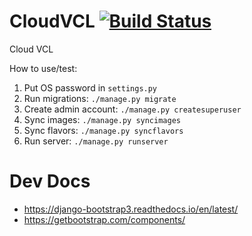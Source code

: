 # CloudVCL [![Build Status](https://travis-ci.org/DSpeichert/cloudvcl.svg?branch=master)](https://travis-ci.org/DSpeichert/cloudvcl)
Cloud VCL


How to use/test:

1. Put OS password in `settings.py`
1. Run migrations: `./manage.py migrate`
1. Create admin account: `./manage.py createsuperuser`
1. Sync images: `./manage.py syncimages`
1. Sync flavors: `./manage.py syncflavors`
1. Run server: `./manage.py runserver`


# Dev Docs

* https://django-bootstrap3.readthedocs.io/en/latest/
* https://getbootstrap.com/components/
